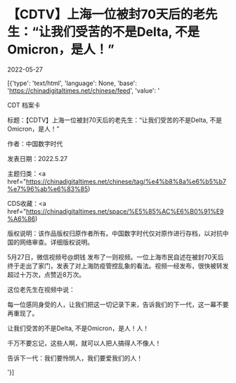 # 【CDTV】上海一位被封70天后的老先生：“让我们受苦的不是Delta, 不是Omicron，是人！”

2022-05-27

[{'type': 'text/html', 'language': None, 'base': 'https://chinadigitaltimes.net/chinese/feed', 'value': '













CDT 档案卡

标题：【CDTV】上海一位被封70天后的老先生：“让我们受苦的不是Delta, 不是Omicron，是人！”

作者：中国数字时代

发表日期：2022.5.27

主题归类：<a href="https://chinadigitaltimes.net/chinese/tag/%e4%b8%8a%e6%b5%b7%e7%96%ab%e6%83%85)

CDS收藏：<a href="https://chinadigitaltimes.net/space/%E5%85%AC%E6%B0%91%E9%A6%86)

版权说明：该作品版权归原作者所有。中国数字时代仅对原作进行存档，以对抗中国的网络审查。详细版权说明。





5月27日，微信视频号@炯钱 发布了一则视频。一位上海市民自述在被封70天后终于走出了家门，发表了对上海防疫管控乱象的看法。视频一经发布，很快被转发超过十万次，点赞近8万次。



这位老先生在视频中说：



每一位感同身受的人，让我们把这一切记录下来，告诉我们的下一代，这一幕不要再重现了。

让我们受苦的不是Delta, 不是Omicron，是人！人！

千万不要忘记，这些人啊，就可以人把人搞得人不像人！

告诉下一代：我们要怜悯人，我们要爱我们的人！

'}]